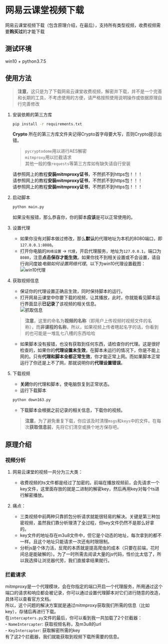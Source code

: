 # 网易云课堂视频下载  
网易云课堂视频下载（包含原理介绍，在最后），支持所有类型视频，收费视频需要**购买过**的才能下载  



## 测试环境  
win10 + python3.7.5





## 使用方法  



> **注意**，这只是为了下载网易云课堂收费视频，解密并下载，并不是一个完善和长期的工具，不考虑使用的方便，请严格按照使用说明操作或依据原理自行完善修改



1. 安装依赖的第三方库  

    ```cmd
    pip install -r requirements.txt
    ```
    **Crypto** 所在的第三方库文件夹记得Crypto首字母要大写，否则Crypto提示出错。

    > `pycryptodome`用以进行AES解密  
    > `mitmproxy`用以拦截请求  
    > 其他一般的像`requests`等第三方库如有缺失请自行安装  

    请参照网上的教程**安装mitmproxy证书**，不然抓不到https包！！！  
    请参照网上的教程**安装mitmproxy证书**，不然抓不到https包！！！  
    请参照网上的教程**安装mitmproxy证书**，不然抓不到https包！！！  



2. 启动脚本  

    ```cmd
    python main.py
    ```

    如果没有报错，那么恭喜你，你的脚本**应该**是可以正常使用的。  



3. 设置代理  
    - 如果你没有对脚本做过修改，那么**默认**的代理地址为本机的8080端口，即`127.0.0.1:8080`。  
    - 打开你电脑的`网络设置` -> `代理`，开启代理服务，地址为`127.0.0.1`，端口为`8080`，注意**点击保存才能生效**。如果你找不到相关设置或不会设置，请自行询问度娘*电脑如何设置网络代理*。以下为win10代理设置截图：  
    ![win10代理](./images/proxy.png)  



4. 获取视频信息  
    - 保证你的代理设置正确且生效，同时保持脚本的运行。  
    - 打开网易云课堂中你要下载的视频，让其播放，此时，你就能看见脚本运行界面显示**已记录**了该视频的相关信息。  
    ![抓取信息](./images/running.png)  
    > **注意**，这里的命名为**视频的名称**（即用户上传视频时视频文件的名称），而**非课程的名称**，所以，如果视频上传者瞎起名字的话，你看到的也可能是一堆乱七八槽的东西哈哈  
    - 如果脚本没有报错，也没有获取到任何东西，请检查你的代理。这是很好检查的，如果你的**代理设置未生效**，在脚本未运行的情况下，你是不能上网的。只有**代理和脚本全都正常生效**，你才能正常上网。而如果脚本正常运行了你还是上不了网，那就说明你的**代理设置错误**。  



5. 下载视频  
    - **关闭**你的代理和脚本，使电脑恢复到正常状态。
    - 运行下载脚本
    ```cmd
    python down163.py
    ```
    - 下载脚本会根据之前记录的相关信息，下载你的视频。
    > **注意**，为了避免重复下载，你应该及时清理`msgs`和`keys`中的文件。在每次**获取信息前**，先将它们清空或换个地方保存吧。



## 原理介绍  
### 视频分析  
1. 网易云课堂的视频一共分为三大类：  
 
    - 收费视频的ts文件都是经过了加密的。前端在播放视频前，会先请求一个key文件，这里面存放的就是二进制的解密key，然后再用key对每个ts进行解密播放。

2. 痛点：  
    - 三类视频中前两种只靠抓包分析请求就能很轻易的解决。关键是第三种加密视频，虽然我们靠分析理清了全过程，但key文件仍然不是那么好拿的。
    - key文件的地址存在m3u8文件中，但它是个动态的地址，每次拿到的都不一样。且这个地址只能请求一次还有时限限制。
    - 分析js是个体力活，反爬的本质就是提高爬虫的成本（只要在前端，花时间总是能破解的）。为了一时所需去阅读大量的js代码，性价比太低了，所以我选择让浏览器代劳，我们直接拿结果就行。



### 拦截请求  
mitmproxy是一个代理模块，会在你指定的端口开启一个代理服务，所用通过这个端口的请求和响应都会被记录，你可以通过设置代理脚本对它们进行随意的改造，具体可以查看官方文档。  
所以，这个问题的解决方案就是通过mitmproxy获取我们所需的信息（比如key），存储后再进行下载。  
在`intercapters.py`文件的最后，你可以看到我一共加载了2个拦截器：  
    - `NameIntercapter`: 获取视频名称，及m3u8的url  
    - `KeyIntercapter`: 获取解密所需的key  
有了这2个拦截器，我们就能获取到视频下载所需要的信息。  

